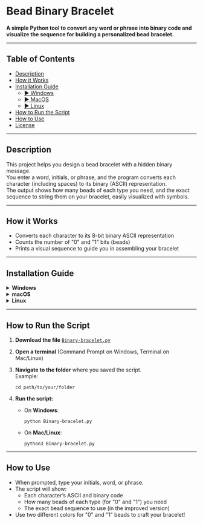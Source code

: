 # Bead Binary Bracelet

**A simple Python tool to convert any word or phrase into binary code and visualize the sequence for building a personalized bead bracelet.**

---

## Table of Contents

- [Description](#description)
- [How it Works](#how-it-works)
- [Installation Guide](#installation-guide)
  - [▶️ Windows](#windows)
  - [▶️ MacOS](#macos)
  - [▶️ Linux](#linux)
- [How to Run the Script](#how-to-run-the-script)
- [How to Use](#how-to-use)
- [License](#license)

---

## Description

This project helps you design a bead bracelet with a hidden binary message.  
You enter a word, initials, or phrase, and the program converts each character (including spaces) to its binary (ASCII) representation.  
The output shows how many beads of each type you need, and the exact sequence to string them on your bracelet, easily visualized with symbols.

---

## How it Works

- Converts each character to its 8-bit binary ASCII representation
- Counts the number of "0" and "1" bits (beads)
- Prints a visual sequence to guide you in assembling your bracelet

---

## Installation Guide

<details>
<summary id="windows"><strong>Windows</strong></summary>

### 1. Download and Install Python

- Go to [python.org/downloads](https://www.python.org/downloads/windows/)
- Download the latest version for Windows
- Run the installer:
  - Check the box **"Add Python to PATH"**
  - Click **Install Now**

### 2. Confirm Installation

- Open the **Command Prompt** (press `Win + R`, type `cmd`, and press Enter)
- Type:
  ```
  python --version
  ```
  You should see something like `Python 3.10.x` (the exact version may vary).

</details>

<details>
<summary id="macos"><strong>macOS</strong></summary>

### 1. Check if Python is already installed

- Open the **Terminal** (find it with Spotlight or in Applications > Utilities)
- Type:
  ```
  python3 --version
  ```
- If you see a version (like `Python 3.10.x`), you're ready!

### 2. If not installed, use Homebrew (recommended):

- If you don't have Homebrew, install it first:
  ```
  /bin/bash -c "$(curl -fsSL https://raw.githubusercontent.com/Homebrew/install/HEAD/install.sh)"
  ```
- Then install Python:
  ```
  brew install python
  ```

### 3. Confirm Installation

- In Terminal, type:
  ```
  python3 --version
  ```

</details>

<details>
<summary id="linux"><strong>Linux</strong></summary>

### 1. Check Python Version

- Open a terminal and type:
  ```
  python3 --version
  ```

### 2. Install Python (if needed)

- **Debian/Ubuntu:**
  ```
  sudo apt update
  sudo apt install python3
  ```

- **Fedora:**
  ```
  sudo dnf install python3
  ```

- **Arch:**
  ```
  sudo pacman -S python
  ```

### 3. Confirm Installation

- Type:
  ```
  python3 --version
  ```

</details>

---

## How to Run the Script

1. **Download the file** [`Binary-bracelet.py`](./Binary-bracelet.py)

2. **Open a terminal** (Command Prompt on Windows, Terminal on Mac/Linux)

3. **Navigate to the folder** where you saved the script.  
   Example:
   ```
   cd path/to/your/folder
   ```

4. **Run the script:**

   - On **Windows**:
     ```
     python Binary-bracelet.py
     ```
   - On **Mac/Linux**:
     ```
     python3 Binary-bracelet.py
     ```

---

## How to Use

- When prompted, type your initials, word, or phrase.
- The script will show:
  - Each character’s ASCII and binary code
  - How many beads of each type (for "0" and "1") you need
  - The exact bead sequence to use (in the improved version)
- Use two different colors for "0" and "1" beads to craft your bracelet!
